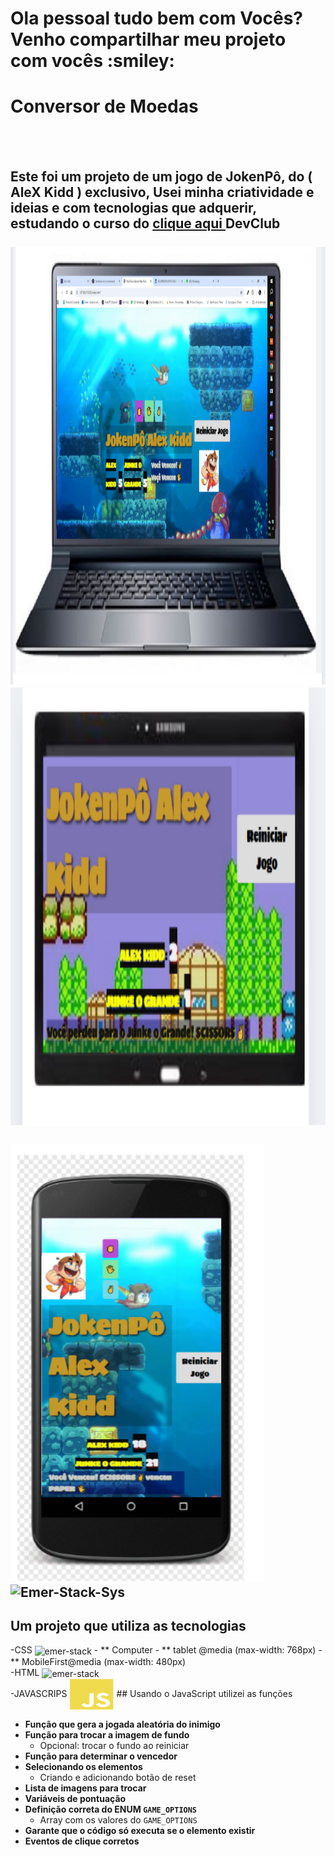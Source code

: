 <h1> Ola pessoal tudo bem com Vocês?
Venho compartilhar meu projeto com vocês :smiley:</h1>
<h1> Conversor de Moedas </h1>
<br>
<br>

<h2> Este foi um  projeto de um jogo de JokenPô, do ( AleX Kidd ) exclusivo, Usei minha criatividade e ideias e com tecnologias que adquerir, estudando o curso do <a href="https://rodolfomori.com.br/Devclub">clique aqui </a> DevClub
<br>
<br>
  <img align+'center" alt="emer-stack" height="700" widht="300" src="https://github.com/Emerson-stack-sys/FrontEnd-DevClub-Projeto-JokenP--AlexKidd/blob/main/img/ComputerScreen.png?raw=true" >
  <img align+'center" alt="emer-stack" height="700" widht="300" src="https://github.com/Emerson-stack-sys/FrontEnd-DevClub-Projeto-JokenP--AlexKidd/blob/main/img/TabletScreen.png?raw=true">
  <br>
  <br>
   <img align+'center" alt="emer-stack" height="700" widht="300" src="https://github.com/Emerson-stack-sys/FrontEnd-DevClub-Projeto-JokenP--AlexKidd/blob/main/img/MobileScreen.png?raw=true">
      <img align+'center" alt="Emer-Stack-Sys" height="700" widht="300" >
      
  
<h2> Um projeto que utiliza as tecnologias</h2>
-CSS
<img align="center" alt="emer-stack" height="50" width="71" src="https://img.shields.io/badge/CSS3-1572B6?style=for-the-badge&logo=css3&logoColor=white">
  - ** Computer 
  - ** tablet @media (max-width: 768px)
- **  MobileFirst@media (max-width: 480px) 

<br>
-HTML
<img align="center" alt="emer-stack" height="50" width="71" src="https://img.shields.io/badge/HTML-239120?style=for-the-badge&logo=html5&logoColor=white">
<br>
-JAVASCRIPS
<img align="center" alt="emer-stack" height="50" width="71" src="https://raw.githubusercontent.com/devicons/devicon/master/icons/javascript/javascript-plain.svg">
## Usando o JavaScript utilizei as funções

- **Função que gera a jogada aleatória do inimigo**
- **Função para trocar a imagem de fundo**
  - Opcional: trocar o fundo ao reiniciar
- **Função para determinar o vencedor**
- **Selecionando os elementos**
  - Criando e adicionando botão de reset
- **Lista de imagens para trocar**
- **Variáveis de pontuação**
- **Definição correta do ENUM `GAME_OPTIONS`**
  - Array com os valores do `GAME_OPTIONS`
- **Garante que o código só executa se o elemento existir**
- **Eventos de clique corretos**



